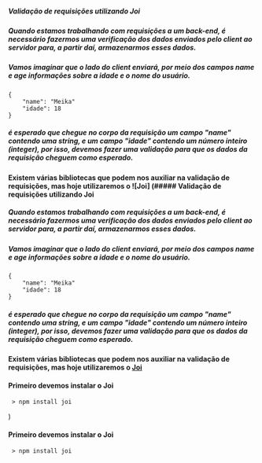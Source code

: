 ##### Validação de requisições utilizando Joi

##### Quando estamos trabalhando com requisições a um back-end, é necessário fazermos uma verificação dos dados enviados pelo client ao servidor para, a partir daí, armazenarmos esses dados.

##### Vamos imaginar que o lado do client enviará, por meio dos campos *name* e *age* informações sobre a idade e o nome do usuário.

    {
        "name": "Meika"
        "idade": 18
    }

##### é esperado que chegue no corpo da requisição um campo "name" contendo uma string, e um campo "idade" contendo um número inteiro (integer), por isso, devemos fazer uma validação para que os dados da requisição cheguem como esperado.

#### Existem várias bibliotecas que podem nos auxiliar na validação de requisições, mas hoje utilizaremos o ![Joi] (##### Validação de requisições utilizando Joi

##### Quando estamos trabalhando com requisições a um back-end, é necessário fazermos uma verificação dos dados enviados pelo client ao servidor para, a partir daí, armazenarmos esses dados.

##### Vamos imaginar que o lado do client enviará, por meio dos campos *name* e *age* informações sobre a idade e o nome do usuário.

    {
        "name": "Meika"
        "idade": 18
    }

##### é esperado que chegue no corpo da requisição um campo "name" contendo uma string, e um campo "idade" contendo um número inteiro (integer), por isso, devemos fazer uma validação para que os dados da requisição cheguem como esperado.

#### Existem várias bibliotecas que podem nos auxiliar na validação de requisições, mas hoje utilizaremos o [Joi](https://joi.dev/api/?v=17.4.2)

#### Primeiro devemos instalar o Joi
     
     > npm install joi



)

#### Primeiro devemos instalar o Joi
     
     > npm install joi



